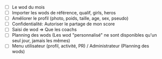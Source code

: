 * [ ] Le wod du mois
* [ ] Importer les wods de référence, qualif, girls, heros
* [ ] Améliorer le profil (photo, poids, taille, age, sex, pseudo)
* [ ] Confidentialité: Autoriser le partage de mon score
* [ ] Saisi de wod => Que les coachs
* [ ] Planning des wods (Les wod "personnalisé" ne sont disponibles qu'un seul jour, jamais les mêmes)
* [ ] Menu utilisateur (profil, activité, PR) / Administrateur (Planning des wods)